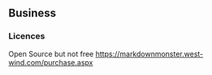 ## Business
### Licences
Open Source but not free
https://markdownmonster.west-wind.com/purchase.aspx